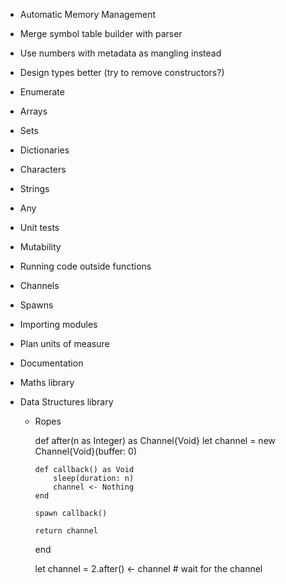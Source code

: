 - Automatic Memory Management

- Merge symbol table builder with parser
- Use numbers with metadata as mangling instead

- Design types better (try to remove constructors?)
- Enumerate
- Arrays
- Sets
- Dictionaries
- Characters
- Strings
- Any

- Unit tests
- Mutability
- Running code outside functions
- Channels
- Spawns
- Importing modules
- Plan units of measure
- Documentation

- Maths library

- Data Structures library
  - Ropes


    def after(n as Integer) as Channel{Void}
        let channel = new Channel{Void}(buffer: 0)
    
        def callback() as Void
            sleep(duration: n)
            channel <- Nothing
        end
    
        spawn callback()
    
        return channel
    end
    
    let channel = 2.after()
    <- channel  # wait for the channel
